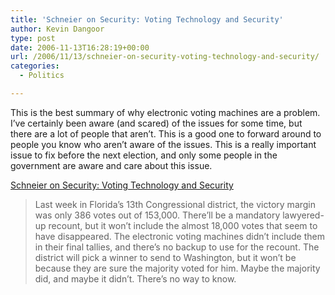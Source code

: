 ```yaml
---
title: 'Schneier on Security: Voting Technology and Security'
author: Kevin Dangoor
type: post
date: 2006-11-13T16:28:19+00:00
url: /2006/11/13/schneier-on-security-voting-technology-and-security/
categories:
  - Politics

---
```

This is the best summary of why electronic voting machines are a problem. I&#8217;ve certainly been aware (and scared) of the issues for some time, but there are a lot of people that aren&#8217;t. This is a good one to forward around to people you know who aren&#8217;t aware of the issues. This is a really important issue to fix before the next election, and only some people in the government are aware and care about this issue.

[Schneier on Security: Voting Technology and Security][1]

> Last week in Florida&#8217;s 13th Congressional district, the victory margin was only 386 votes out of 153,000. There&#8217;ll be a mandatory lawyered-up recount, but it won&#8217;t include the almost 18,000 votes that seem to have disappeared. The electronic voting machines didn&#8217;t include them in their final tallies, and there&#8217;s no backup to use for the recount. The district will pick a winner to send to Washington, but it won&#8217;t be because they are sure the majority voted for him. Maybe the majority did, and maybe it didn&#8217;t. There&#8217;s no way to know.

 [1]: http://www.schneier.com/blog/archives/2006/11/voting_technolo.html